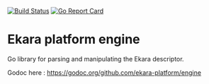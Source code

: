 
[![Build Status][ci-img]][ci] 
[![Go Report Card](https://goreportcard.com/badge/github.com/ekara-platform/engine)](https://goreportcard.com/report/github.com/ekara-platform/engine) 


# Ekara platform engine
Go library for parsing and manipulating the Ekara descriptor.

Godoc here : https://godoc.org/github.com/ekara-platform/engine


[ci-img]: https://travis-ci.org/ekara-platform/engine.svg?branch=master
[ci]: https://travis-ci.org/ekara-platform/engine


